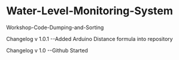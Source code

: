 # Water-Level-Monitoring-System
Workshop-Code-Dumping-and-Sorting

Changelog v 1.0.1 --Added Arduino Distance formula into repository

Changelog v 1.0 --Github Started


